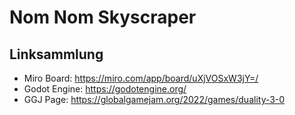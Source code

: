 # Nom Nom Skyscraper

## Linksammlung
- Miro Board: https://miro.com/app/board/uXjVOSxW3jY=/
- Godot Engine: https://godotengine.org/
- GGJ Page: https://globalgamejam.org/2022/games/duality-3-0
